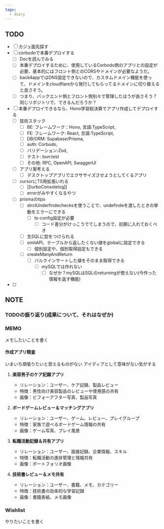 ```yaml
---
tags:
  - diary
---
```


## TODO
- [ ] カジュ面先探す
- [ ] corbodoで本番デプロイする
	- [ ] Docを読んでみる
	- [ ] 本番デプロイするために、使用しているCorbodo側のアプリとの設定が必要、基本的にはフロント側とのCORSやドメインが必要なようだ。
	- [ ] back4appではDNS設定できないので、カスタムドメイン機能を使って、ドメインをcloudflareから発行してもらってるドメインに切り替えると良さそう。
	- [ ] つまり、バックエンド側とフロント側別々で管理したほうが良さそう？
	      同じリポジトリで、できるんだろうか？
- [ ] 本番デプロイできるなら、Hono学習総決算でアプリ作成してデプロイする
	- [ ] 技術スタック
		- [ ] BE: フレームワーク：Hono, 言語:TypeScript,
		- [ ] FE: フレームワーク: React, 言語:TypeScript,
		- [ ] DB/ORM: Supabase/Prisma,
		- [ ] auth: Corbodo,
		- [ ] バリデーション:Zod,
		- [ ] テスト: bun:test
		- [ ] その他: RPC, OpenAPI, SwaggerUI
	- [ ] アプリ案考える
		- [ ] デスクトップアプリでエクササイズさせようとしてくるアプリ
	- [ ] cursorにTS用拡張いれる
		- [ ] [[turboConsolelog]]
		- [ ] errorがみやすくなるやつ
	- [ ] prismaのtips
		- [ ] strctUnderfindechecksを使うことで、undefindeを渡したときの挙動をエラーにできる
			- [ ] ts-config設定が必要
				- [ ] コード差分がけっこうでてしまうので、初期に入れておくべき
		- [ ] 生SQLに型をつけられる
		- [ ] omitAPI、テーブルから返したくない値をglobalに設定できる
			- [ ] 個別設定や、個別取得設定もできる
		- [ ] createManyAndReturn
			- [ ] バルクインサートした値をそのまま取得できる
				- [ ] mySQLでは作れない
					- [ ] なぜか？mySQLはSQLのreturningが使えない(今作った情報を返す機能)
- [ ] 
## NOTE
### TODOの振り返り(成果について、それはなぜか)



### MEMO
メモしたいことを書く


#### 作成アプリ精査
いまいち頑張りたいと思えるものがない
アイディアとして意味がない気がする

1. **美容男子のケア記録アプリ**
   - リレーション：ユーザー、ケア記録、製品レビュー
   - 特徴：男性向け美容製品のレビューや使用感の共有
   - 画像：ビフォーアフター写真、製品写真

2. **ボードゲームレビュー＆マッチングアプリ**
   - リレーション：ユーザー、ゲーム、レビュー、プレイグループ
   - 特徴：家族で遊べるボードゲーム情報の共有
   - 画像：ゲーム写真、プレイ風景

3. **転職活動記録＆共有アプリ**
   - リレーション：ユーザー、面接記録、企業情報、スキル
   - 特徴：転職活動の進捗管理と情報共有
   - 画像：ポートフォリオ画像

4. **技術書レビュー＆メモ共有**
    - リレーション：ユーザー、書籍、メモ、カテゴリー
    - 特徴：技術書の効率的な学習記録
    - 画像：書籍表紙、メモ画像

### Wishlist
やりたいことを書く
